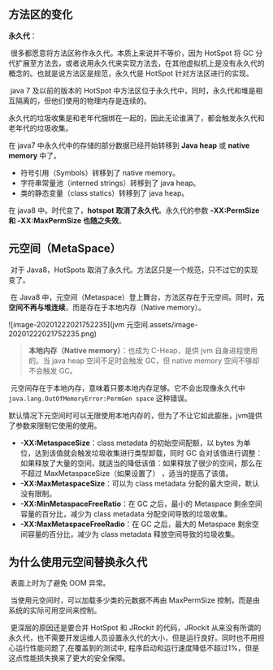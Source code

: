 ## 方法区的变化

**永久代**：

​		很多都愿意将方法区称作永久代。本质上来说并不等价，因为 HotSpot 将 GC 分代扩展至方法去，或者说用永久代来实现方法去，在其他虚拟机上是没有永久代的概念的。也就是说方法区是规范，永久代是 HotSpot 针对方法区进行的实现。

​		java 7 及以前的版本的 HotSpot 中方法区位于永久代中，同时，永久代和堆是相互隔离的，但他们使用的物理内存是连续的。

​		永久代的垃圾收集是和老年代捆绑在一起的，因此无论谁满了，都会触发永久代和老年代的垃圾收集。

在 java7 中永久代中的存储的部分数据已经开始转移到 **Java heap** 或 **native memory** 中了。

- 符号引用（Symbols）转移到了 native memory。
- 字符串常量池（interned strings）转移到了 java heap。
- 类的静态变量（class statics）转移到了 java heap。

在 java8 中。时代变了，**hotspot 取消了永久代**。永久代的参数 **-XX:PermSize 和 -XX:MaxPermSize 也随之失效**。



## 元空间（MetaSpace）

​		对于 Java8，HotSpots 取消了永久代。方法区只是一个规范，只不过它的实现变了。

​		在 Java8 中，元空间（Metaspace）登上舞台，方法区存在于元空间。同时，**元空间不再与堆连续**，而是存在于本地内存（Native memory）。

![image-20201222021752235](jvm 元空间.assets/image-20201222021752235.png)

> **本地内存（Native memory）**：也成为 C-Heap，是供 jvm 自身进程使用的。当 java heap 空间不足时会触发 GC，但 native memory 空间不够却不会触发 GC。



​		元空间存在于本地内存，意味着只要本地内存足够。它不会出现像永久代中  `java.lang.OutOfMemoryError:PermGen space` 这种错误。

默认情况下元空间时可以无限使用本地内存的，但为了不让它如此膨胀，jvm提供了参数来限制它使用的使用。

- **-XX:MetaspaceSize**：class metadata 的初始空间配额，以 bytes 为单位，达到该值就会触发垃圾收集进行类型卸载，同时 GC 会对该值进行调整：如果释放了大量的空间，就适当的降低该值：如果释放了很少的空间，那么在不超过 MaxMetaspaceSize（如果设置了） ，适当的提高了该值。
- **-XX:MaxMetaspaceSize**：可以为 class metadata 分配的最大空间，默认没有限制。
- **-XX:MinMetaspaceFreeRatio**：在 GC 之后，最小的 Metaspace 剩余空间容量的百分比，减少为 class metadata 分配空间导致的垃圾收集。
- **-XX:MaxMetaspaceFreeRadio**：在 GC 之后，最大的 Metaspace 剩余空间容量的百分比，减少为 class metadata 释放空间导致的垃圾收集。



## 为什么使用元空间替换永久代

​		表面上时为了避免 OOM 异常。

​		当使用元空间时，可以加载多少类的元数据不再由 MaxPermSize 控制，而是由系统的实际可用空间来控制。

​		更深层的原因还是要合并 HotSpot 和 JRockit 的代码，JRockit 从来没有所谓的永久代，也不需要开发运维人员设置永久代的大小，但是运行良好。同时也不用担心运行性能问题了,在覆盖到的测试中, 程序启动和运行速度降低不超过1%，但是这点性能损失换来了更大的安全保障。























